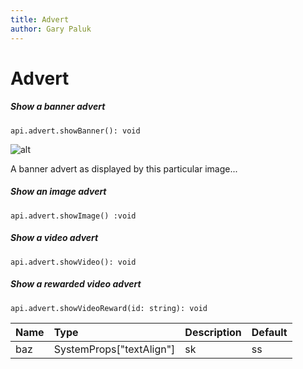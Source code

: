 ```yaml
---
title: Advert
author: Gary Paluk
---
```


# Advert

##### Show a banner advert

```
api.advert.showBanner(): void
```

![alt](http://localhost/static/docs/v1/images/api_advert_banner.gif)

A banner advert as displayed by this particular image...

##### Show an image advert

```
api.advert.showImage() :void
```

##### Show a video advert

```
api.advert.showVideo(): void
```

##### Show a rewarded video advert

```
api.advert.showVideoReward(id: string): void
```


| Name | Type                    | Description | Default |
| :--  | :--                     | :--         | :--     |
| baz  | SystemProps["textAlign"]| sk          | ss      |